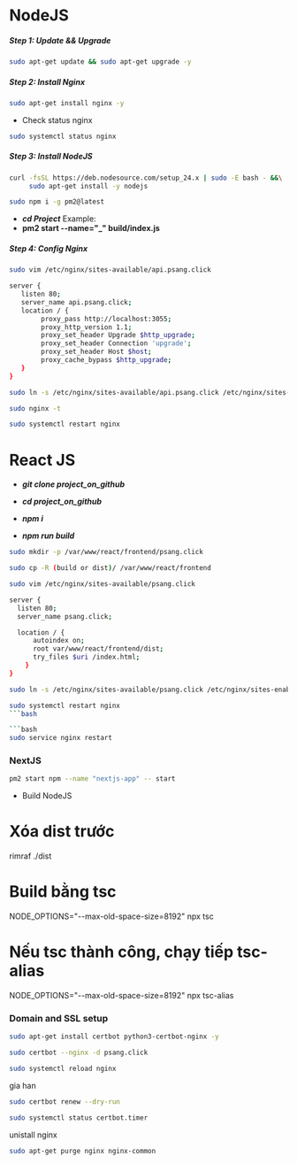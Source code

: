 # NodeJS

##### Step 1: Update && Upgrade

```bash
sudo apt-get update && sudo apt-get upgrade -y
```

##### Step 2: Install Nginx

```bash
sudo apt-get install nginx -y
```

-   Check status nginx

```bash
sudo systemctl status nginx
```

##### Step 3: Install NodeJS

```bash
curl -fsSL https://deb.nodesource.com/setup_24.x | sudo -E bash - &&\
     sudo apt-get install -y nodejs
```

```bash
sudo npm i -g pm2@latest
```

-   **_cd Project_**
    Example:
-   **pm2 start --name="\_" build/index.js**

##### Step 4: Config Nginx

```bash
sudo vim /etc/nginx/sites-available/api.psang.click
```

```bash
server {
   listen 80;
   server_name api.psang.click;
   location / {
        proxy_pass http://localhost:3055;
        proxy_http_version 1.1;
        proxy_set_header Upgrade $http_upgrade;
        proxy_set_header Connection 'upgrade';
        proxy_set_header Host $host;
        proxy_cache_bypass $http_upgrade;
   }
}
```

```bash
sudo ln -s /etc/nginx/sites-available/api.psang.click /etc/nginx/sites-enabled/
```

```bash
sudo nginx -t
```

```bash
sudo systemctl restart nginx
```

# React JS

-   **_git clone project_on_github_**

-   **_cd project_on_github_**

-   **_npm i_**

-   **_npm run build_**

```bash
sudo mkdir -p /var/www/react/frontend/psang.click
```

```bash
sudo cp -R (build or dist)/ /var/www/react/frontend
```

```bash
sudo vim /etc/nginx/sites-available/psang.click
```

```bash
server {
  listen 80;
  server_name psang.click;

  location / {
      autoindex on;
      root var/www/react/frontend/dist;
      try_files $uri /index.html;
    }
}
```

```bash
sudo ln -s /etc/nginx/sites-available/psang.click /etc/nginx/sites-enabled/
```

```bash
sudo systemctl restart nginx
```bash

```bash
sudo service nginx restart
```


### NextJS
```bash
pm2 start npm --name "nextjs-app" -- start
```

- Build NodeJS
# Xóa dist trước
rimraf ./dist

# Build bằng tsc
NODE_OPTIONS="--max-old-space-size=8192" npx tsc

# Nếu tsc thành công, chạy tiếp tsc-alias
NODE_OPTIONS="--max-old-space-size=8192" npx tsc-alias

### Domain and SSL setup

```bash
sudo apt-get install certbot python3-certbot-nginx -y
```

```bash
sudo certbot --nginx -d psang.click
```

```bash
sudo systemctl reload nginx
```


gia han
```bash
sudo certbot renew --dry-run
```
```bash
sudo systemctl status certbot.timer
```

unistall nginx
```bash
sudo apt-get purge nginx nginx-common
```
